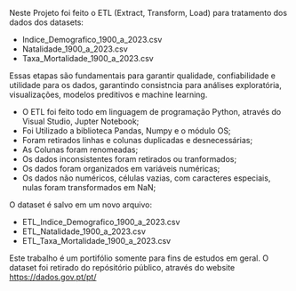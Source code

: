 Neste Projeto foi feito o ETL (Extract, Transform, Load) para tratamento dos dados dos datasets:
- Indice_Demografico_1900_a_2023.csv
- Natalidade_1900_a_2023.csv
- Taxa_Mortalidade_1900_a_2023.csv

Essas etapas são fundamentais para garantir qualidade, confiabilidade e utilidade para os dados, garantindo consistncia para análises exploratória, visualizações, modelos preditivos e machine learning. 
- O ETL foi feito todo em linguagem de programação Python, através do Visual Studio, Jupter Notebook;
- Foi Utilizado a biblioteca Pandas, Numpy e o módulo OS;
- Foram retirados linhas e colunas duplicadas e desnecessárias;
- As Colunas foram renomeadas;
- Os dados inconsistentes foram retirados ou tranformados;
- Os dados foram organizados em variáveis numéricas;
- Os dados não numéricos, células vazias, com caracteres especiais, nulas foram transformados em NaN;

O dataset é salvo em um novo arquivo:
- ETL_Indice_Demografico_1900_a_2023.csv
- ETL_Natalidade_1900_a_2023.csv
- ETL_Taxa_Mortalidade_1900_a_2023.csv

Este trabalho é um portifólio somente para fins de estudos em geral. 
O dataset foi retirado do repósitório público, através do website https://dados.gov.pt/pt/
